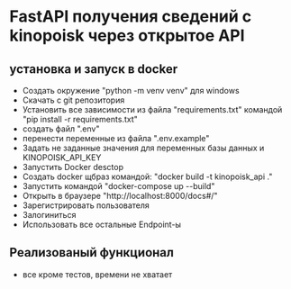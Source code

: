 # FastAPI получения сведений с kinopoisk через открытое API
 ## установка и запуск в docker
 - Создать окружение "python -m venv venv" для windows
 - Скачать с git репозитория
 - Установить все зависимости из файла "requirements.txt" 
    командой "pip install -r requirements.txt"
 - создать файл ".env"
 - перенести переменные из файла ".env.example"
 - Задать не заданные значения для переменных базы данных и KINOPOISK_API_KEY
 - Запустить Docker desctop
 - Создать docker щбраз командой: "docker build -t kinopoisk_api ."
 - Запустить командой "docker-compose up --build"
 - Открыть в браузере "http://localhost:8000/docs#/"
 - Зарегистрировать пользователя
 - Залогиниться
 - Использовать все остальные Endpoint-ы

 ## Реализованый функционал
  - все кроме тестов, времени не хватает